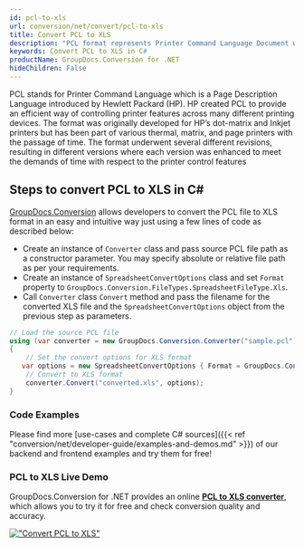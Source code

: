 ```yaml
---
id: pcl-to-xls
url: conversion/net/convert/pcl-to-xls
title: Convert PCL to XLS
description: "PCL format represents Printer Command Language Document with .pcl extension. Learn how to convert PCL to XLS file programmatically in C# language using GroupDocs.Conversion for .NET library."
keywords: Convert PCL to XLS in C#
productName: GroupDocs.Conversion for .NET
hideChildren: False
---
```


PCL stands for Printer Command Language which is a Page Description Language introduced by Hewlett Packard (HP). HP created PCL to provide an efficient way of controlling printer features across many different printing devices. The format was originally developed for HP’s dot-matrix and Inkjet printers but has been part of various thermal, matrix, and page printers with the passage of time. The format underwent several different revisions, resulting in different versions where each version was enhanced to meet the demands of time with respect to the printer control features

## Steps to convert PCL to XLS in C#

[GroupDocs.Conversion](https://products.groupdocs.com/conversion/net) allows developers to convert the PCL file to XLS format in an easy and intuitive way just using a few lines of code as described below:

* Create an instance of `Converter` class and pass source PCL file path as a constructor parameter. You may specify absolute or relative file path as per your requirements. 
* Create an instance of `SpreadsheetConvertOptions` class and set `Format` property to `GroupDocs.Conversion.FileTypes.SpreadsheetFileType.Xls`.
* Call `Converter` class `Convert` method and pass the filename for the converted XLS file and the `SpreadsheetConvertOptions` object from the previous step as parameters.

```csharp
// Load the source PCL file
using (var converter = new GroupDocs.Conversion.Converter("sample.pcl"))
{
    // Set the convert options for XLS format
   var options = new SpreadsheetConvertOptions { Format = GroupDocs.Conversion.FileTypes.SpreadsheetFileType.Xls };
    // Convert to XLS format
    converter.Convert("converted.xls", options);
}
```

### Code Examples

Please find more [use-cases and complete C# sources]({{< ref "conversion/net/developer-guide/examples-and-demos.md" >}}) of our backend and frontend examples and try them for free!

### PCL to XLS Live Demo

GroupDocs.Conversion for .NET provides an online [**PCL to XLS converter**](https://products.groupdocs.app/conversion/pcl-to-xls), which allows you to try it for free and check conversion quality and accuracy.

[!["Convert PCL to XLS"](conversion/net/images/convert-to-xls/convert-pcl-to-xls.png)](https://products.groupdocs.app/conversion/pcl-to-xls)